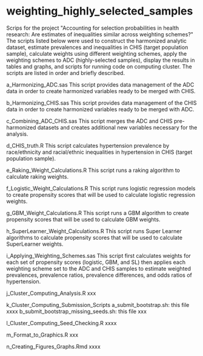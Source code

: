 # weighting_highly_selected_samples

Scrips for the project "Accounting for selection probabilities in health research: Are estimates of inequalities similar across weighting schemes?" The scripts listed below were used to construct the harmonized analytic dataset, estimate prevalences and inequalities in CHIS (target population sample), calculate weights using different weighting schemes, apply the weighting schemes to ADC (highly-selected samples), display the results in tables and graphs, and scripts for running code on computing cluster. The scripts are listed in order and briefly described. 

a_Harmonizing_ADC.sas
This script provides data management of the ADC data in order to create harmonized variables ready to be merged with CHIS.

b_Harmonizing_CHIS.sas
This script provides data management of the CHIS data in order to create harmonized variables ready to be merged with ADC.

c_Combining_ADC_CHIS.sas
This script merges the ADC and CHIS pre-harmonized datasets and creates additional new variables necessary for the analysis.

d_CHIS_truth.R
This script calculates hypertension prevalence by race/ethnicity and racial/ethnic inequalities in hypertension in CHIS (target population sample). 

e_Raking_Weight_Calculations.R
This script runs a raking algorithm to calculate raking weights.

f_Logistic_Weight_Calculations.R
This script runs logistic regression models to create propensity scores that will be used to calculate logistic regression weights.

g_GBM_Weight_Calculations.R
This script runs a GBM algorithm to create propensity scores that will be used to calculate GBM weights.

h_SuperLearner_Weight_Calculations.R
This script runs Super Learner algorithms to calculate propensity scores that will be used to calculate SuperLearner weights.

i_Applying_Weighting_Schemes.sas
This script first calculates weights for each set of propensity scores (logistic, GBM, and SL) then applies each weighting scheme set to the ADC and 	CHIS samples to estimate weighted prevalences, prevalence ratios, prevalence differences, and odds ratios of hypertension.

j_Cluster_Computing_Analysis.R
xxx

k_Cluster_Computing_Submission_Scripts
a_submit_bootstrap.sh: this file xxxx
b_submit_bootstrap_missing_seeds.sh: this file xxx

l_Cluster_Computing_Seed_Checking.R
xxxx

m_Format_to_Graphics.R
xxx

n_Creating_Figures_Graphs.Rmd
xxxx
